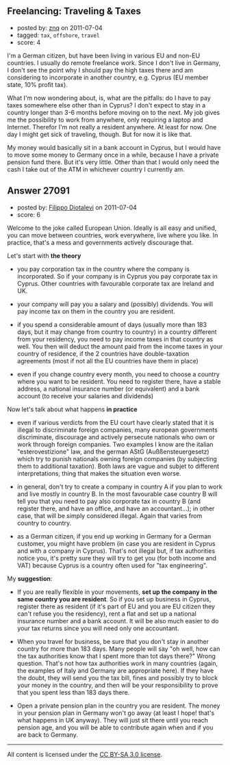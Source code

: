 ## Freelancing: Traveling & Taxes

- posted by: [znq](https://stackexchange.com/users/-1/4226-znq) on 2011-07-04
- tagged: `tax`, `offshore`, `travel`
- score: 4

I'm a German citizen, but have been living in various EU and non-EU countries. I usually do remote freelance work. Since I don't live in Germany, I don't see the point why I should pay the high taxes there and am considering to incorporate in another country, e.g. Cyprus (EU member state, 10% profit tax).

What I'm now wondering about, is, what are the pitfalls: do I have to pay taxes somewhere else other than in Cyprus? I don't expect to stay in a country longer than 3-6 months before moving on to the next. My job gives me the possibility to work from anywhere, only requiring a laptop and Internet. Therefor I'm not really a resident anywhere. At least for now. One day I might get sick of traveling, though. But for now it is like that.

My money would basically sit in a bank account in Cyprus, but I would have to move some money to Germany once in a while, because I have a private pension fund there. But it's very little. Other than that I would only need the cash I take out of the ATM in whichever country I currently am.


## Answer 27091

- posted by: [Filippo Diotalevi](https://stackexchange.com/users/-1/4482-filippo-diotalevi) on 2011-07-04
- score: 6

Welcome to the joke called European Union. Ideally is all easy and unified, you can move between countries, work everywhere, live where you like. In practice, that's a mess and governments actively discourage that.

Let's start with **the theory**

 - you pay corporation tax in the country where the company is incorporated. So if your company is in Cyprus you pay corporate tax in Cyprus. Other countries with favourable corporate tax are Ireland and UK.

 - your company will pay you a salary and (possibly) dividends. You will pay income tax on them in the country you are resident.

 - if you spend a considerable amount of days (usually more than 183 days, but it may change from country to country) in a country different from your residency, you need to pay income taxes in that country as well. You then will deduct the amount paid from the income taxes in your country of residence, if the 2 countries have double-taxation agreements (most if not all the EU countries have them in place)

 - even if you change country every month, you need to choose a country where you want to be resident. You need to register there, have a stable address, a national insurance number (or equivalent) and a bank account (to receive your salaries and dividends)

Now let's talk about what happens **in practice**

- even if various verdicts from the EU court have clearly stated that it is illegal to discriminate foreign companies, many european governments discriminate, discourage and actively persecute nationals who own or work through foreign companies. Two examples I know are the italian "esterovestizione" law, and the german AStG (Außßensteuergesetz) which try to punish nationals owning foreign companies (by subjecting them to additional taxation). Both laws are vague and subjet to different interpretations, thing that makes the situation even worse.

- in general, don't try to create a company in country A if you plan to work and live mostly in country B. In the most favourable case country B will tell you that you need to pay also corporate tax in country B (and register there, and have an office, and have an accountant...); in other case, that will be simply considered illegal. Again that varies from country to country.

- as a German citizen, if you end up working in Germany for a German customer, you might have problem (in case you are resident in Cyprus and with a company in Cyprus). That's not illegal but, if tax authorities notice you, it's pretty sure they will try to get you (for both income and VAT) because Cyprus is a country often used for "tax engineering". 

My **suggestion**:

 - If you are really flexible in your movements, **set up the company in the same country you are resident**. So if you set up business in Cyprus, register there as resident (if it's part of EU and you are EU citizen they can't refuse you the residency), rent a flat and set up a national insurance number and a bank account. It will be also much easier to do your tax returns since you will need only one accountant.

 - When you travel for business, be sure that you don't stay in another country for more than 183 days. Many people will say "oh well, how can the tax authorities know that I spent more than tot days there?" Wrong question. That's not how tax authorities work in many countries (again, the examples of Italy and Germany are appropriate here). If they have the doubt, they will send you the tax bill, fines and possibly try to block your money in the country, and then will be your responsibility to prove that you spent less than 183 days there.

 - Open a private pension plan in the country you are resident. The money in your pension plan in Germany won't go away (at least I hope! that's what happens in UK anyway). They will just sit there until you reach pension age, and you will be able to contribute again when and if you are back to Germany.



---

All content is licensed under the [CC BY-SA 3.0 license](https://creativecommons.org/licenses/by-sa/3.0/).
